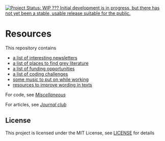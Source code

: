 [![Project Status: WIP ??? Initial development is in progress, but there has not yet been a stable, usable release suitable for the public.](https://www.repostatus.org/badges/latest/wip.svg)](https://www.repostatus.org/#wip)

# Resources

This repository contains
* [a list of interesting newsletters](inbox_resources.md)
* [a list of places to find grey literature](grey_literature.md)
* [a list of funding opportunities](funding.md)
* [a list of coding challenges](code_challenges.md)
* [some music to put on while working](bgm.md)
* [resources to improve wording in texts](writing.md)

For code, see _[Miscellaneous](https://github.com/mariabnd/miscellaneous)_

For articles, see _[Journal club](https://github.com/mariabnd/journal_club)_

## License

This project is licensed under the MIT License, see [LICENSE](LICENSE) for details
